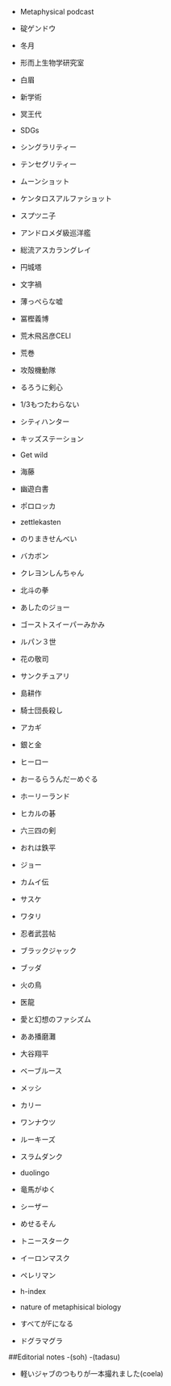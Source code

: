 
- Metaphysical podcast

- 碇ゲンドウ
- 冬月
- 形而上生物学研究室
- 白眉
- 新学術
- 冥王代
- SDGs
- シングラリティー
- テンセグリティー
- ムーンショット
- ケンタロスアルファショット
- スプツニ子
- アンドロメダ級巡洋艦
- 総流アスカラングレイ
- 円城塔
- 文字禍
- 薄っぺらな嘘
- 冨樫義博
- 荒木飛呂彦CELl
- 荒巻
- 攻殻機動隊
- るろうに剣心
- 1/3もつたわらない
- シティハンター
- キッズステーション
- Get wild 
- 海藤
- 幽遊白書
- ポロロッカ
- zettlekasten
- のりまきせんべい
- バカボン
- クレヨンしんちゃん
- 北斗の拳
- あしたのジョー
- ゴーストスイーパーみかみ
- ルパン３世
- 花の敬司
- サンクチュアリ
- 島耕作
- 騎士団長殺し
- アカギ
- 銀と金
- ヒーロー
- おーるらうんだーめぐる
- ホーリーランド
- ヒカルの碁
- 六三四の剣
- おれは鉄平
- ジョー
- カムイ伝
- サスケ
- ワタリ
- 忍者武芸帖
- ブラックジャック
- ブッダ
- 火の鳥
- 医龍
- 愛と幻想のファシズム
- ああ播磨灘
- 大谷翔平
- ベーブルース
- メッシ
- カリー
- ワンナウツ
- ルーキーズ
- スラムダンク
- duolingo
- 竜馬がゆく
- シーザー
- めせるそん
- トニースターク
- イーロンマスク
- ペレリマン
- h-index
- nature of metaphisical biology
- すべてがFになる
- ドグラマグラ

##Editorial notes
-(soh)
-(tadasu)
- 軽いジャブのつもりが一本撮れました(coela)








